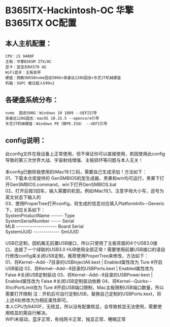 B365ITX-Hackintosh-OC 华擎B365ITX OC配置
===
本人主机配置：
------------
	CPU：i5 9400F
	主板：华擎B365M ITX/AC
	显卡：蓝宝石RX570 4G
	WiFi蓝牙：主板自带
	硬盘：西数SN550nvme固态500G+英睿达120G固态+东芝2T机械硬盘
	机箱：SGPC 傻瓜超人k99v2

各硬盘系统分布：<br>
------------
	nvme  固态500G：Windows 10 1809 --UEFI引导
	英睿达120G固态：macOS 10.15.5 --opencore引导
	东芝2T机械硬盘：Windows PE（微PE.ISO） --UEFI引导

config说明：<br>
------------
此config文件在我设备上正常使用，但不保证你可以直接使用，若因使用此config导致的第三次世界大战、宇宙射线增强、主板损坏等问题与本人无关！<br>
<br>
	本config已删除我使用的iMac19.1三码，需要自己生成添加！方法如下：<br>
		01、下载本仓库提供的 GenSMBIOS机型生成器，黑果和win均可运行，黑果下打开GenSMBIOS.command，win下打开GenSMBIOS.bat<br>
		02、打开后按3回车，输入需要的机型。例如iMac19,1，注意字母大小写，逗号为英文状态下输入的<br>
		03、使用ProperTree打开config，将生成的信息对应填入PlatformInfo--Generic下，对应关系如下：<br>
			SystemProductName ------ Type<br>
			SystemSerialNumber ----- Serial<br>
			MLB -------------------- Board Serial<br>
			SystemUUID ------------- SmUUID<br>
<br>
	USB已定制，因机箱无前置USB接口，所以只使用了主板背面的4个USB3.0接口，连接了一个绿联的USB3.0 HUB使用全部正常！需要使用前置USB接口的请自行修改config来关闭USB定制，推荐使用ProperTree来修改，方法如下：<br>
	01、将Kernel--Add--7目录的USBInjectAll.kext  |  Enabled属性改为 Ture  #开启USB驱动
	02、将Kernel--Add--8目录的USBPorts.kext  |  Enabled属性改为 False  #关闭USB定制驱动
	03、将Kernel--Add--8目录的USBPower.kext  |  Enabled属性改为 False  #关闭USB定制驱动依赖
	04、将Kernel--Quirks--XhciPortLimit改为 Ture  #开启USB端口限制，Mac主板限制USB端口数量，所以需要打开限制
注：开机后可自行定制USB，替换自己定制的USBPorts.kext，将上述4处修改为为相反属性即可。
<br>
本人CPU为9400F，无核显，所以没有配置核显，会导致核显无法使用，需要使用核显的需自行解决。<br>
WIFI未驱动，蓝牙正常，有线网卡正常，独显正常、睡眠正常<br>
	